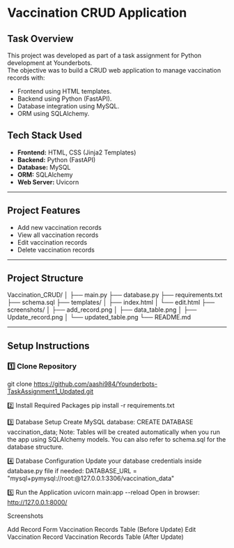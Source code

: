 # Vaccination CRUD Application

## Task Overview

This project was developed as part of a task assignment for Python development at Younderbots.  
The objective was to build a CRUD web application to manage vaccination records with:

- Frontend using HTML templates.
- Backend using Python (FastAPI).
- Database integration using MySQL.
- ORM using SQLAlchemy.


## Tech Stack Used

- **Frontend:** HTML, CSS (Jinja2 Templates)
- **Backend:** Python (FastAPI)
- **Database:** MySQL
- **ORM:** SQLAlchemy
- **Web Server:** Uvicorn

---

## Project Features

- Add new vaccination records
- View all vaccination records
- Edit vaccination records
- Delete vaccination records

---

## Project Structure

Vaccination_CRUD/
│
├── main.py
├── database.py
├── requirements.txt
├── schema.sql
├── templates/
│ ├── index.html
│ └── edit.html
├── screenshots/
│ ├── add_record.png
│ ├── data_table.png
│ ├── Update_record.png
│ └── updated_table.png
└── README.md

---

## Setup Instructions

### 1️⃣ Clone Repository
git clone https://github.com/aashi984/Younderbots-TaskAssignment1_Updated.git

2️⃣ Install Required Packages
pip install -r requirements.txt

3️⃣ Database Setup
Create MySQL database:
CREATE DATABASE vaccination_data;
Note:
Tables will be created automatically when you run the app using SQLAlchemy models.
You can also refer to schema.sql for the database structure.

4️⃣ Database Configuration
Update your database credentials inside database.py file if needed:
DATABASE_URL = "mysql+pymysql://root:@127.0.0.1:3306/vaccination_data"

5️⃣ Run the Application
uvicorn main:app --reload
Open in browser:
http://127.0.0.1:8000/

Screenshots

Add Record Form
Vaccination Records Table (Before Update)
Edit Vaccination Record
Vaccination Records Table (After Update)

